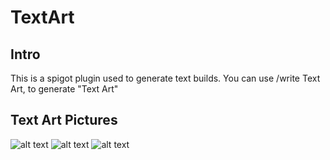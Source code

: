 # TextArt

## Intro
This is a spigot plugin used to generate text builds. You can use /write Text Art, to generate "Text Art"


## Text Art Pictures
![alt text](https://github.com/Exeton/TextArt/blob/master/TextArt.png)
![alt text](https://github.com/Exeton/TextArt/blob/master/French.png)
![alt text](https://github.com/Exeton/TextArt/blob/master/PingSpoofing%20Art.png)
